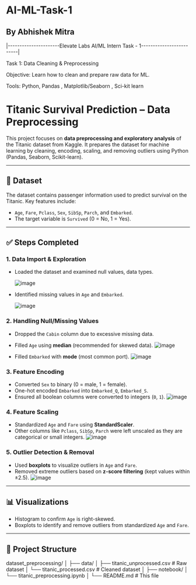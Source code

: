 # AI-ML-Task-1

## By Abhishek Mitra

|----------------------Elevate Labs AI/ML Intern Task - 1-------------------------|




Task 1: Data Cleaning & Preprocessing

Objective: Learn how to clean and prepare raw data for ML.

Tools: Python, Pandas , Matplotlib/Seaborn , Sci-kit learn



# Titanic Survival Prediction – Data Preprocessing

This project focuses on **data preprocessing and exploratory analysis** of the Titanic dataset from Kaggle. It prepares the dataset for machine learning by cleaning, encoding, scaling, and removing outliers using Python (Pandas, Seaborn, Scikit-learn).

---

## 🧩 Dataset
The dataset contains passenger information used to predict survival on the Titanic. Key features include:
- `Age`, `Fare`, `Pclass`, `Sex`, `SibSp`, `Parch`, and `Embarked`.
- The target variable is `Survived` (0 = No, 1 = Yes).

---

## ✅ Steps Completed

### 1. Data Import & Exploration
- Loaded the dataset and examined null values, data types.

  ![image](https://github.com/user-attachments/assets/4a0c4557-2c74-4f54-ae4c-de65243646a7)
  
- Identified missing values in `Age` and `Embarked`.

  ![image](https://github.com/user-attachments/assets/cd090ce0-f333-421b-a3a9-e58c1b6ac5a9)

  


### 2. Handling Null/Missing Values
- Dropped the `Cabin` column due to excessive missing data.
- Filled `Age` using **median** (recommended for skewed data).
  ![image](https://github.com/user-attachments/assets/1afae2d5-aedd-433a-9f7c-24e8841e428c)

- Filled `Embarked` with **mode** (most common port).
  ![image](https://github.com/user-attachments/assets/e056bb2e-56f5-4fc8-a50c-a770e3996ad4)


### 3. Feature Encoding
- Converted `Sex` to binary (0 = male, 1 = female).
- One-hot encoded `Embarked` into `Embarked_Q`, `Embarked_S`.
- Ensured all boolean columns were converted to integers (`0`, `1`).
![image](https://github.com/user-attachments/assets/2dcf70bf-53d9-4a8a-bb3f-d59102028486)


### 4. Feature Scaling
- Standardized `Age` and `Fare` using **StandardScaler**.
- Other columns like `Pclass`, `SibSp`, `Parch` were left unscaled as they are categorical or small integers.
  ![image](https://github.com/user-attachments/assets/4d59b66c-4ac9-498a-a363-993ee9297002)


### 5. Outlier Detection & Removal
- Used **boxplots** to visualize outliers in `Age` and `Fare`.
- Removed extreme outliers based on **z-score filtering** (kept values within ±2.5).
  ![image](https://github.com/user-attachments/assets/2b61234d-d634-430f-8619-20e0dc12cbdf)


---

## 📊 Visualizations
- Histogram to confirm `Age` is right-skewed.
- Boxplots to identify and remove outliers from standardized `Age` and `Fare`.

---

## 📁 Project Structure
dataset_preprocessing/
│
├── data/
│ ├── titanic_unprocessed.csv # Raw dataset
│ └── titanic_processed.csv # Cleaned dataset 
│
├── notebook/
│ └── titanic_preprocessing.ipynb 
│
└── README.md # This file



